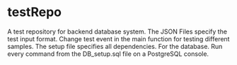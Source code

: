 # testRepo
A test repository for backend database system.
The JSON Files specify the test input format.
Change test event in the main function for testing different samples.
The setup file specifies all dependencies.
For the database. Run every command from the DB_setup.sql file on a PostgreSQL console.
